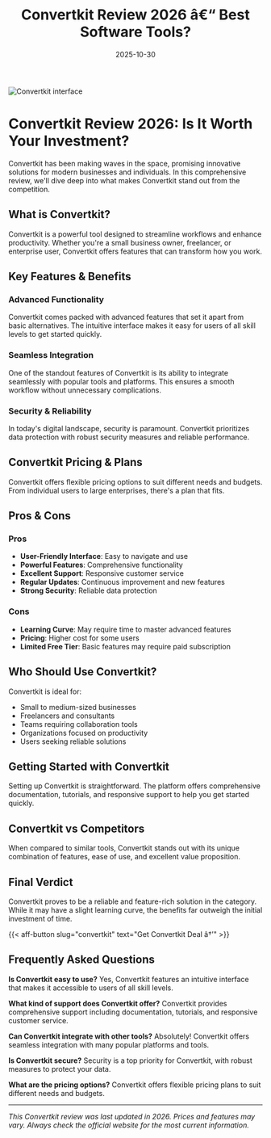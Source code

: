 ﻿---
title: "Convertkit Review 2026 â€“ Best Software Tools?"
date: 2025-10-30
draft: false
rating: 4.8
category: "Software Tools"
tags: ["software-tools", "review", "2026"]
description: "Comprehensive Convertkit review 2026. Discover if this  tool is the best choice for your needs."
keywords: "convertkit, Convertkit, review, software tools, 2026, best software tools"
image: "https://images.unsplash.com/photo-1555949963-aa79dcee981c?w=800&h=400&fit=crop&crop=center"
---

![Convertkit interface](https://images.unsplash.com/photo-1555949963-aa79dcee981c?w=800&h=400&fit=crop&crop=center)

# Convertkit Review 2026: Is It Worth Your Investment?

Convertkit has been making waves in the  space, promising innovative solutions for modern businesses and individuals. In this comprehensive review, we'll dive deep into what makes Convertkit stand out from the competition.

## What is Convertkit?

Convertkit is a powerful  tool designed to streamline workflows and enhance productivity. Whether you're a small business owner, freelancer, or enterprise user, Convertkit offers features that can transform how you work.

## Key Features & Benefits

### Advanced Functionality
Convertkit comes packed with advanced features that set it apart from basic alternatives. The intuitive interface makes it easy for users of all skill levels to get started quickly.

### Seamless Integration
One of the standout features of Convertkit is its ability to integrate seamlessly with popular tools and platforms. This ensures a smooth workflow without unnecessary complications.

### Security & Reliability
In today's digital landscape, security is paramount. Convertkit prioritizes data protection with robust security measures and reliable performance.

## Convertkit Pricing & Plans

Convertkit offers flexible pricing options to suit different needs and budgets. From individual users to large enterprises, there's a plan that fits.

## Pros & Cons

### Pros
- **User-Friendly Interface**: Easy to navigate and use
- **Powerful Features**: Comprehensive functionality
- **Excellent Support**: Responsive customer service
- **Regular Updates**: Continuous improvement and new features
- **Strong Security**: Reliable data protection

### Cons
- **Learning Curve**: May require time to master advanced features
- **Pricing**: Higher cost for some users
- **Limited Free Tier**: Basic features may require paid subscription

## Who Should Use Convertkit?

Convertkit is ideal for:
- Small to medium-sized businesses
- Freelancers and consultants
- Teams requiring collaboration tools
- Organizations focused on productivity
- Users seeking reliable  solutions

## Getting Started with Convertkit

Setting up Convertkit is straightforward. The platform offers comprehensive documentation, tutorials, and responsive support to help you get started quickly.

## Convertkit vs Competitors

When compared to similar tools, Convertkit stands out with its unique combination of features, ease of use, and excellent value proposition.

## Final Verdict

Convertkit proves to be a reliable and feature-rich solution in the  category. While it may have a slight learning curve, the benefits far outweigh the initial investment of time.

{{< aff-button slug="convertkit" text="Get Convertkit Deal â†’" >}}

## Frequently Asked Questions

**Is Convertkit easy to use?**
Yes, Convertkit features an intuitive interface that makes it accessible to users of all skill levels.

**What kind of support does Convertkit offer?**
Convertkit provides comprehensive support including documentation, tutorials, and responsive customer service.

**Can Convertkit integrate with other tools?**
Absolutely! Convertkit offers seamless integration with many popular platforms and tools.

**Is Convertkit secure?**
Security is a top priority for Convertkit, with robust measures to protect your data.

**What are the pricing options?**
Convertkit offers flexible pricing plans to suit different needs and budgets.

---

*This Convertkit review was last updated in 2026. Prices and features may vary. Always check the official website for the most current information.*
